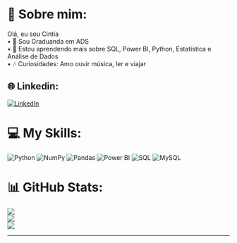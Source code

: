 # 💫 Sobre mim:
Olá, eu sou Cintia<br> 
• 💼 Sou Graduanda em ADS <br> 
• 🌱 Estou aprendendo mais sobre SQL, Power BI, Python, Estatística e Análise de Dados <br> 
• 🎶 Curiosidades: Amo ouvir música, ler e viajar  

## 🌐 Linkedin:
[![LinkedIn](https://img.shields.io/badge/LinkedIn-%230077B5.svg?logo=linkedin&logoColor=white)](https://www.linkedin.com/in/cintia-andrade-96b455266)

# 💻 **My Skills**:
![Python](https://img.shields.io/badge/python-3670A0?style=for-the-badge&logo=python&logoColor=ffdd54) 
![NumPy](https://img.shields.io/badge/numpy-%23013243.svg?style=for-the-badge&logo=numpy&logoColor=white) 
![Pandas](https://img.shields.io/badge/pandas-%23150458.svg?style=for-the-badge&logo=pandas&logoColor=white) 
![Power BI](https://img.shields.io/badge/Power%20BI-F2C811?style=for-the-badge&logo=powerbi&logoColor=white)
![SQL](https://img.shields.io/badge/SQL-%2300f.svg?style=for-the-badge&logo=mysql&logoColor=white)
![MySQL](https://img.shields.io/badge/mysql-FF6F00.svg?style=for-the-badge&logo=mysql&logoColor=white)




# 📊 **GitHub Stats**:
![](https://github-readme-stats.vercel.app/api?username=Cintiabge&theme=radical&hide_border=false&include_all_commits=true&count_private=true)<br/>
![](https://github-readme-streak-stats.herokuapp.com/?user=Cintiabge&theme=radical&hide_border=false)<br/>
![](https://github-readme-stats.vercel.app/api/top-langs/?username=CintiaAndrade&theme=radical&hide_border=false&include_all_commits=true&count_private=true&layout=compact)

---
